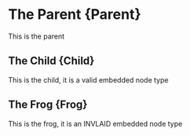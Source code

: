 ﻿# The Parent {Parent}

This is the parent

## The Child {Child}

This is the child, it is a valid embedded node type

## The Frog {Frog}

This is the frog, it is an INVLAID embedded node type